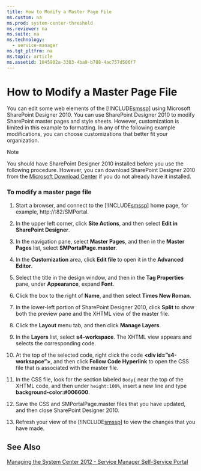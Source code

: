 ```yaml
---
title: How to Modify a Master Page File
ms.custom: na
ms.prod: system-center-threshold
ms.reviewer: na
ms.suite: na
ms.technology: 
  - service-manager
ms.tgt_pltfrm: na
ms.topic: article
ms.assetid: 1045902a-3383-4ba9-b788-4ac757d506f7
---
```

# How to Modify a Master Page File
You can edit some web elements of the [!INCLUDE[smssp](../Token/smssp_md.md)] using Microsoft SharePoint Designer 2010. You can use SharePoint Designer 2010 to modify SharePoint master pages and style sheets. However, customization is limited in this example to formatting. In any of the following example modifications, you can choose customizations that better fit your organization.

> [!NOTE]
> You should have SharePoint Designer 2010 installed before you use the following procedure. However, you can download SharePoint Designer 2010 from the [Microsoft Download Center](http://go.microsoft.com/fwlink/p/?LinkId=234803) if you do not already have it installed.

### To modify a master page file

1.  Start a browser, and connect to the [!INCLUDE[smssp](../Token/smssp_md.md)] home page, for example, http:\/\/<WebServerName>:82\/SMPortal.

2.  In the upper left corner, click **Site Actions**, and then select **Edit in SharePoint Designer**.

3.  In the navigation pane, select **Master Pages**, and then in the **Master Pages** list, select **SMPortalPage.master**.

4.  In the **Customization** area, click **Edit file** to open it in the **Advanced Editor**.

5.  Select the title in the design window, and then in the **Tag Properties** pane, under **Appearance**, expand **Font**.

6.  Click the box to the right of **Name**, and then select **Times New Roman**.

7.  In the lower\-left portion of SharePoint Designer 2010, click **Split** to show both the preview pane and the XHTML view of the master file.

8.  Click the **Layout** menu tab, and then click **Manage Layers**.

9. In the **Layers** list, select **s4\-workspace**. The XHTML view appears and selects the corresponding code.

10. At the top of the selected code, right click the code **<div id\=”s4\-worksapce”>**, and then click **Follow Code Hyperlink** to open the CSS file that is associated with the master file.

11. In the CSS file, look for the section labeled `Body{` near the top of the XHTML code, and then under `height:100%`, insert a new line and type **background\-color:\#006600**.

12. Save the CSS and SMPortalPage.master files that you have updated, and then close SharePoint Designer 2010.

13. Refresh your view of the [!INCLUDE[smssp](../Token/smssp_md.md)] to view the changes that you have made.

## See Also
[Managing the System Center 2012 - Service Manager Self-Service Portal](../Topic/Managing-the-System-Center-2012---Service-Manager-Self-Service-Portal.md)

